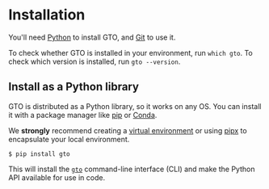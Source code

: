 # Installation

You'll need [Python](https://www.python.org/) to install GTO, and
[Git](https://git-scm.com/) to use it.

To check whether GTO is installed in your environment, run `which gto`. To check
which version is installed, run `gto --version`.

## Install as a Python library

GTO is distributed as a Python library, so it works on any OS. You can install
it with a package manager like [pip](https://pypi.org/project/pip/) or
[Conda](https://docs.conda.io/en/latest/).

<admon type="info">

We **strongly** recommend creating a [virtual environment] or using [pipx] to
encapsulate your local environment.

[virtual environment]: https://python.readthedocs.io/en/stable/library/venv.html
[pipx]:
  https://packaging.python.org/guides/installing-stand-alone-command-line-tools/

</admon>

```cli
$ pip install gto
```

This will install the [`gto`](/doc/gto/command-reference) command-line interface
(CLI) and make the Python API available for use in code.
